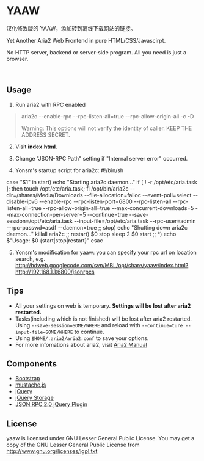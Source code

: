 YAAW
====

汉化修改版的 YAAW，添加转到离线下载网站的链接。

Yet Another Aria2 Web Frontend in pure HTML/CSS/Javascirpt.

No HTTP server, backend or server-side program. All you need is just a browser.

<br />

Usage
-----
1. Run aria2 with RPC enabled
> aria2c --enable-rpc --rpc-listen-all=true --rpc-allow-origin-all -c -D
>
> Warning: This options will not verify the identity of caller. KEEP THE ADDRESS SECRET.

2. Visit **index.html**.

3. Change "JSON-RPC Path" setting if "Internal server error" occurred.

4. Yonsm's startup script for aria2c:
#!/bin/sh

case "$1" in
	start)
		echo "Starting aria2c daemon..."
		if [ ! -r /opt/etc/aria.task ]; then touch /opt/etc/aria.task; fi
		/opt/bin/aria2c --dir=/shares/Media/Downloads --file-allocation=falloc --event-poll=select --disable-ipv6 --enable-rpc --rpc-listen-port=6800 --rpc-listen-all --rpc-listen-all=true --rpc-allow-origin-all=true --max-concurrent-downloads=5 --max-connection-per-server=5 --continue=true --save-session=/opt/etc/aria.task --input-file=/opt/etc/aria.task --rpc-user=admin --rpc-passwd=asdf --daemon=true
		;;
	stop)
		echo "Shutting down aria2c daemon..."
		killall aria2c
		;;
	restart)
		$0 stop
		sleep 2
		$0 start
		;;
	*)
		echo $"Usage: $0 {start|stop|restart}"
esac

5. Yonsm's modification for yaaw: you can specify your rpc url on location search, e.g.
http://hdweb.googlecode.com/svn/MBL/opt/share/yaaw/index.html?http://192.168.1.1:6800/jsonrpcs


Tips
----
* All your settings on web is temporary. **Settings will be lost after aria2 restarted.**
* Tasks(including which is not finished) will be lost after aria2 restarted. Using `--save-session=SOME/WHERE` and reload with `--continue=ture --input-file=SOME/WHERE` to continue.
* Using `$HOME/.aria2/aria2.conf` to save your options.
* For more infomations about aria2, visit [Aria2 Manual](http://aria2.sourceforge.net/manual/en/html/)

Components
----------
+ [Bootstrap](http://twitter.github.com/bootstrap/)
+ [mustache.js](https://github.com/janl/mustache.js)
+ [jQuery](http://jquery.com/)
+ [jQuery Storage](http://archive.plugins.jquery.com/project/html5Storage)
+ [JSON RPC 2.0 jQuery Plugin](https://github.com/datagraph/jquery-jsonrpc)

License
-------
yaaw is licensed under GNU Lesser General Public License.
You may get a copy of the GNU Lesser General Public License from http://www.gnu.org/licenses/lgpl.txt
